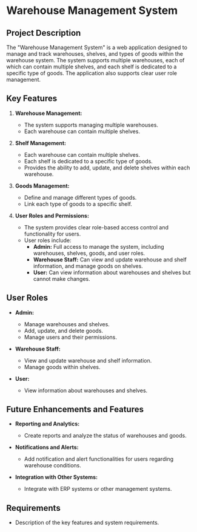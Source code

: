 # Warehouse Management System

## Project Description

The "Warehouse Management System" is a web application designed to manage and track warehouses, shelves, and types of goods within the warehouse system. The system supports multiple warehouses, each of which can contain multiple shelves, and each shelf is dedicated to a specific type of goods. The application also supports clear user role management.

## Key Features

1. **Warehouse Management:**
   - The system supports managing multiple warehouses.
   - Each warehouse can contain multiple shelves.

2. **Shelf Management:**
   - Each warehouse can contain multiple shelves.
   - Each shelf is dedicated to a specific type of goods.
   - Provides the ability to add, update, and delete shelves within each warehouse.

3. **Goods Management:**
   - Define and manage different types of goods.
   - Link each type of goods to a specific shelf.

4. **User Roles and Permissions:**
   - The system provides clear role-based access control and functionality for users.
   - User roles include:
     - **Admin:** Full access to manage the system, including warehouses, shelves, goods, and user roles.
     - **Warehouse Staff:** Can view and update warehouse and shelf information, and manage goods on shelves.
     - **User:** Can view information about warehouses and shelves but cannot make changes.

## User Roles

- **Admin:**
  - Manage warehouses and shelves.
  - Add, update, and delete goods.
  - Manage users and their permissions.

- **Warehouse Staff:**
  - View and update warehouse and shelf information.
  - Manage goods within shelves.

- **User:**
  - View information about warehouses and shelves.

## Future Enhancements and Features

- **Reporting and Analytics:**
  - Create reports and analyze the status of warehouses and goods.

- **Notifications and Alerts:**
  - Add notification and alert functionalities for users regarding warehouse conditions.

- **Integration with Other Systems:**
  - Integrate with ERP systems or other management systems.

## Requirements

- Description of the key features and system requirements.


